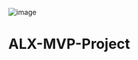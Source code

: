 ![image](https://github.com/Praisedoumar/ALX-MVP-Project/assets/110107990/b3238bfd-bf43-4353-85dd-b6f3a0bc44ee)

 # ALX-MVP-Project
